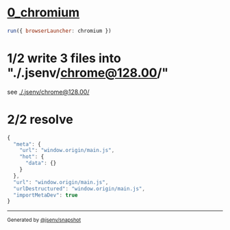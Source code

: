 # [0_chromium](../../import_meta_dev.test.mjs#L16)

```js
run({ browserLauncher: chromium })
```

# 1/2 write 3 files into "./.jsenv/chrome@128.00/"

see [./.jsenv/chrome@128.00/](./.jsenv/chrome@128.00/)

# 2/2 resolve

```js
{
  "meta": {
    "url": "window.origin/main.js",
    "hot": {
      "data": {}
    }
  },
  "url": "window.origin/main.js",
  "urlDestructured": "window.origin/main.js",
  "importMetaDev": true
}
```
---

<sub>
  Generated by <a href="https://github.com/jsenv/core/tree/main/packages/independent/snapshot">@jsenv/snapshot</a>
</sub>